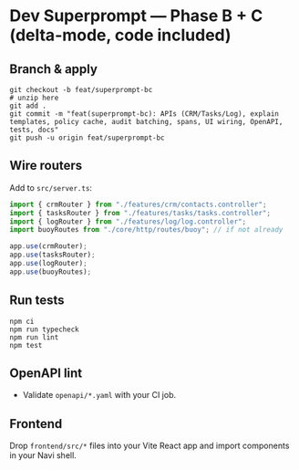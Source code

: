 # Dev Superprompt — Phase B + C (delta-mode, code included)

## Branch & apply
```
git checkout -b feat/superprompt-bc
# unzip here
git add .
git commit -m "feat(superprompt-bc): APIs (CRM/Tasks/Log), explain templates, policy cache, audit batching, spans, UI wiring, OpenAPI, tests, docs"
git push -u origin feat/superprompt-bc
```

## Wire routers
Add to `src/server.ts`:
```ts
import { crmRouter } from "./features/crm/contacts.controller";
import { tasksRouter } from "./features/tasks/tasks.controller";
import { logRouter } from "./features/log/log.controller";
import buoyRoutes from "./core/http/routes/buoy"; // if not already

app.use(crmRouter);
app.use(tasksRouter);
app.use(logRouter);
app.use(buoyRoutes);
```

## Run tests
```
npm ci
npm run typecheck
npm run lint
npm test
```

## OpenAPI lint
- Validate `openapi/*.yaml` with your CI job.

## Frontend
Drop `frontend/src/*` files into your Vite React app and import components in your Navi shell.
